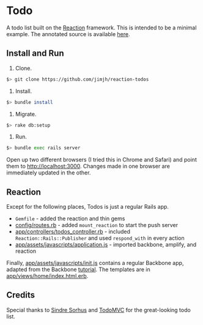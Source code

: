# Todo
A todo list built on the [Reaction][1] framework. This is intended to be a minimal example.
The annotated source is available [here][6].

## Install and Run

1. Clone.

  ```bash
  $> git clone https://github.com/jimjh/reaction-todos
  ```

1. Install.

  ```bash
  $> bundle install
  ```

1. Migrate.

  ```bash
  $> rake db:setup
  ```

1. Run.

  ```bash
  $> bundle exec rails server
  ```

Open up two different browsers (I tried this in Chrome and Safari) and point
them to [http://localhost:3000](http://localhost:3000).  Changes made in one
browser are immediately updated in the other.

## Reaction
Except for the following places, Todos is just a regular Rails app.

* `Gemfile` - added the reaction and thin gems
* [config/routes.rb][5] - added `mount_reaction` to start the push server
* [app/controllers/todos_controller.rb][7] - included `Reaction::Rails::Publisher` and used
  `respond_with` in every action
* [app/assets/javascripts/application.js][8] - imported backbone, amplify, and
  reaction

Finally, [app/assets/javascripts/init.js][9] contains a regular Backbone app,
adapted from the Backbone [tutorial][4].  The templates are in
[app/views/home/index.html.erb][0].

## Credits
Special thanks to [Sindre Sorhus][2] and [TodoMVC][3] for the great-looking
todo list.

  [1]: https://github.com/jimjh/reaction
  [2]: https://github.com/sindresorhus
  [3]: http://todomvc.com
  [4]: http://backbonejs.org/docs/todos.html
  [5]: http://jimjh.github.com/reaction-todos/config/routes.html
  [6]: http://jimjh.github.com/reaction-todos
  [7]: http://jimjh.github.com/reaction-todos/app/controllers/todos_controller.html
  [8]: http://jimjh.github.com/reaction-todos/app/assets/javascripts/application.html
  [9]: http://jimjh.github.com/reaction-todos/app/assets/javascripts/init.html
  [0]: http://jimjh.github.com/reaction-todos/app/views/home/index.html.html
